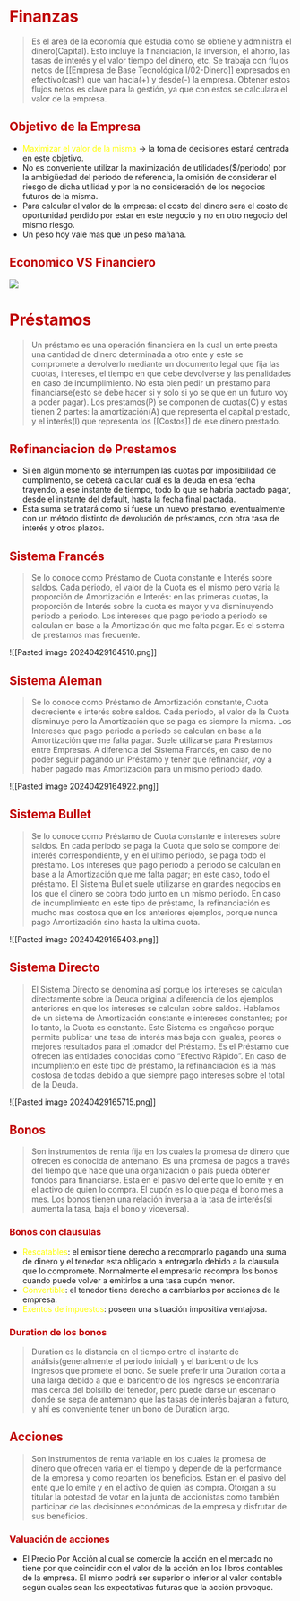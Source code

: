 # <span style="color:#c00000">Finanzas</span>

>Es el area de la economía que estudia como se obtiene y administra el dinero(Capital). Esto incluye la financiación, la inversion, el ahorro, las tasas de interés y el valor tiempo del dinero, etc.
>Se trabaja con flujos netos de [[Empresa de Base Tecnológica I/02-Dinero]] expresados en efectivo(cash) que van hacia(+) y desde(-) la empresa. Obtener estos flujos netos es clave para la gestión, ya que con estos se calculara el valor de la empresa.

## <span style="color:#c00000">Objetivo de la Empresa</span>
- <span style="color:#ffff00">Maximizar el valor de la misma </span>-> la toma de decisiones estará centrada en este objetivo.
- No es conveniente utilizar la maximización de utilidades($/periodo) por la ambigüedad del periodo de referencia, la omisión de considerar el riesgo de dicha utilidad y por la no consideración de los negocios futuros de la misma.
- Para calcular el valor de la empresa: el costo del dinero sera el costo de oportunidad perdido por estar en este negocio y no en otro negocio del mismo riesgo.
- Un peso hoy vale mas que un peso mañana.
## <span style="color:#c00000">Economico VS Financiero</span>
![](https://lh7-us.googleusercontent.com/WCoeJHTWMJvYfkFAUy2Vm0cZb37zdX6CPvQaRSiyyXWa9At9yxnqwAicxYs6UWA68sxlYKdlOla72qnz76ZVavfavrHvjrzWsqjcqu3jTVTjBngIALXrZKuWZ_qwV3-GCVfLr-XuRL8Jr2ewPApdC9B4EQ=nw)

# <span style="color:#c00000">Préstamos</span>
> Un préstamo es una operación financiera en la cual un ente presta una cantidad de dinero determinada a otro ente y este se compromete a devolverlo mediante un documento legal que fija las cuotas, intereses, el tiempo en que debe devolverse y las penalidades en caso de incumplimiento.
> No esta bien pedir un préstamo para financiarse(esto se debe hacer si y solo si yo se que en un futuro voy a poder pagar).
> Los prestamos(P) se componen de cuotas(C) y estas tienen 2 partes: la amortización(A) que representa el capital prestado, y el interés(I) que representa los [[Costos]] de ese dinero prestado.

## <span style="color:#c00000">Refinanciacion de Prestamos</span>
- Si en algún momento se interrumpen las cuotas por imposibilidad de cumplimento, se deberá calcular cuál es la deuda en esa fecha trayendo, a ese instante de tiempo, todo lo que se habría pactado pagar, desde el instante del default, hasta la fecha final pactada.
- Esta suma se tratará como si fuese un nuevo préstamo, eventualmente con un método distinto de devolución de préstamos, con otra tasa de interés y otros plazos.

## <span style="color:#c00000">Sistema Francés</span>
> Se lo conoce como Préstamo de Cuota constante e Interés sobre saldos. Cada periodo, el valor de la Cuota es el mismo pero varia la proporción de Amortización e Interés: en las primeras cuotas, la proporción de Interés sobre la cuota es mayor y va disminuyendo periodo a periodo.
> Los intereses que pago periodo a periodo se calculan en base a la Amortización que me falta pagar.
> Es el sistema de prestamos mas frecuente.

![[Pasted image 20240429164510.png]]

## <span style="color:#c00000">Sistema Aleman</span>
> Se lo conoce como Préstamo de Amortización constante, Cuota decreciente e interés sobre saldos. Cada periodo, el valor de la Cuota disminuye pero la Amortización que se paga es siempre la misma.
> Los Intereses que pago periodo a periodo se calculan en base a la Amortización que me falta pagar.
> Suele utilizarse para Prestamos entre Empresas.
> A diferencia del Sistema Francés, en caso de no poder seguir pagando un Préstamo y tener que refinanciar, voy a haber pagado mas Amortización para un mismo periodo dado.

![[Pasted image 20240429164922.png]]

## <span style="color:#c00000">Sistema Bullet</span>
> Se lo conoce como Préstamo de Cuota constante e intereses sobre saldos. En cada periodo se paga la Cuota que solo se compone del interés correspondiente, y en el ultimo periodo, se paga todo el préstamo.
> Los intereses que pago periodo a periodo se calculan en base a la Amortización que me falta pagar; en este caso, todo el préstamo.
> El Sistema Bullet suele utilizarse en grandes negocios en los que el dinero se cobra todo junto en un mismo periodo.
> En caso de incumplimiento en este tipo de préstamo, la refinanciación es mucho mas costosa que en los anteriores ejemplos, porque nunca pago Amortización sino hasta la ultima cuota.

![[Pasted image 20240429165403.png]]

## <span style="color:#c00000">Sistema Directo</span>
> El Sistema Directo se denomina así porque los intereses se calculan directamente sobre la Deuda original a diferencia de los ejemplos anteriores en que los intereses se calculan sobre saldos. Hablamos de un sistema de Amortización constante e intereses constantes; por lo tanto, la Cuota es constante.
   Este Sistema es engañoso porque permite publicar una tasa de interés más baja con iguales, peores o mejores resultados para el tomador del Préstamo. Es el Préstamo que ofrecen las entidades conocidas como “Efectivo Rápido”.
   En caso de incumpliento en este tipo de préstamo, la refinanciación es la más costosa de todas debido a que siempre pago intereses sobre el total de la Deuda.

![[Pasted image 20240429165715.png]]


## <span style="color:#c00000">Bonos</span>
> Son instrumentos de renta fija en los cuales la promesa de dinero que ofrecen es conocida de antemano.
> Es una promesa de pagos a través del tiempo que hace que una organización o país pueda obtener fondos para financiarse.
> Esta en el pasivo del ente que lo emite y en el activo de quien lo compra.
> El cupón es lo que paga el bono mes a mes.
> Los bonos tienen una relación inversa a la tasa de interés(si aumenta la tasa, baja el bono y viceversa).

### <span style="color:#c00000">Bonos con clausulas</span>
- <span style="color:#ffff00">Rescatables</span>: el emisor tiene derecho a recomprarlo pagando una suma de dinero y el tenedor esta obligado a entregarlo debido a la clausula que lo compromete. Normalmente el empresario recompra los bonos cuando puede volver a emitirlos a una tasa cupón menor.
- <span style="color:#ffff00">Convertible</span>: el tenedor tiene derecho a cambiarlos por acciones de la empresa.
- <span style="color:#ffff00">Exentos de impuestos</span>: poseen una situación impositiva ventajosa.

### <span style="color:#c00000">Duration de los bonos</span> 
> Duration es la distancia en el tiempo entre el instante de análisis(generalmente el periodo inicial) y el baricentro de los ingresos que promete el bono.
> Se suele preferir una Duration corta a una larga debido a que el baricentro de los ingresos se encontraría mas cerca del bolsillo del tenedor, pero puede darse un escenario donde se sepa de antemano que las tasas de interés bajaran a futuro, y ahí es conveniente tener un bono de Duration largo.


## <span style="color:#c00000">Acciones</span> 
> Son instrumentos de renta variable en los cuales la promesa de dinero que ofrecen varia en el tiempo y depende de la performance de la empresa y como reparten los beneficios.
> Están en el pasivo del ente que lo emite y en el activo de quien las compra.
> Otorgan a su titular la potestad de votar en la junta de accionistas como también participar de las decisiones económicas de la empresa y disfrutar de sus beneficios.

### <span style="color:#c00000">Valuación de acciones</span>
- El Precio Por Acción al cual se comercie la acción en el mercado no tiene por que coincidir con el valor de la acción en los libros contables de la empresa. El mismo podrá ser superior o inferior al valor contable según cuales sean las expectativas futuras que la acción provoque.